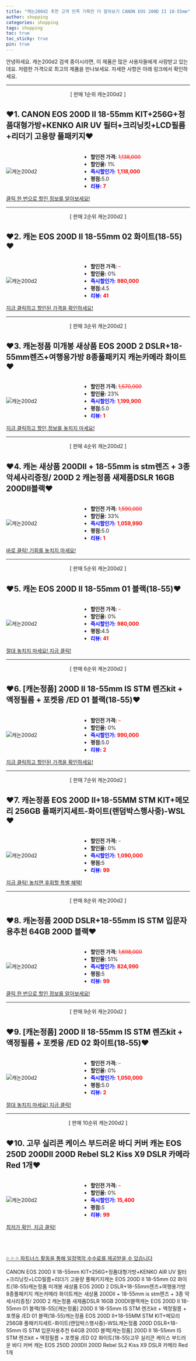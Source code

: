 ```yaml
---
title: "캐논200d2 추천 고객 만족 기획전 더 알아보기 CANON EOS 200D II 18-55mm"
author: shopping
categories: shopping
tags: shopping
toc: true
toc_sticky: true
pin: true
---
```

안녕하세요. 캐논200d2 검색 중이시라면,  이 제품은 많은 사용자들에게 사랑받고 있는데요. 저렴한 가격으로 최고의 제품을 만나보세요. 자세한 사항은 아래 링크에서 확인하세요.

---
<p class="toplist" style="margin: 0 auto; display: block; width: fit-content;">[ 판매 1순위 캐논200d2 ]</p>

<h2><strong>❤️1. CANON EOS 200D II 18-55mm KIT+256G+정품대형가방+KENKO AIR UV 필터+크리닝킷+LCD필름+리더기 고용량 풀패키지❤️</strong></h2>

<div style="display: flex; align-items: center;">
    <div style="flex: 0.4;">
        <img src="https://thumbnail6.coupangcdn.com/thumbnails/remote/230x230ex/image/vendor_inventory/c263/9ef55ed5f2eaf038ce3607407c860d4261a5b9bd3ca9daadb42884f47235.jpg" alt="캐논200d2" style="max-width: 100%;">
    </div>
    <div style="flex: 0.6; margin-left: 10px;">
        <ul>
            <li><strong>할인전 가격:</strong> <del style="color: red;">1,138,000</del></li>
            <li><strong>할인율:</strong> 1%</li>
            <li><span style='color:blue'><strong>즉시할인가:</strong></span> <span style='color:red'><strong>1,118,000</strong></span></li>
            <li><strong>평점:</strong>5.0</li>
            <li><span style='color:blue'><strong>리뷰:</strong></span> <span style='color:red'><strong>7</strong></span></li>
        </ul>
    </div>
</div>
<div class="center">
    <a href="https://William4Davisa.github.io?lptag=AF9450613&subid=githubio&pageKey=7510350111&traceid=V0-153&itemId=19677543655&vendorItemId=86783009031" class="myButton">
        클릭 한 번으로 할인 정보를 알아보세요!
    </a>
</div>


---
<p class="toplist" style="margin: 0 auto; display: block; width: fit-content;">[ 판매 2순위 캐논200d2 ]</p>

<h2><strong>❤️2. 캐논 EOS 200D II 18-55mm 02 화이트(18-55)❤️</strong></h2>

<div style="display: flex; align-items: center;">
    <div style="flex: 0.4;">
        <img src="https://thumbnail6.coupangcdn.com/thumbnails/remote/230x230ex/image/vendor_inventory/701d/4cfcc369f2e9d2cb1dd5324b209b8a7653bae2dcd90514a6a4bf7f5018e3.jpg" alt="캐논200d2" style="max-width: 100%;">
    </div>
    <div style="flex: 0.6; margin-left: 10px;">
        <ul>
            <li><strong>할인전 가격:</strong> <del style="color: red;">-</del></li>
            <li><strong>할인율:</strong> 0%</li>
            <li><span style='color:blue'><strong>즉시할인가:</strong></span> <span style='color:red'><strong>980,000</strong></span></li>
            <li><strong>평점:</strong>4.5</li>
            <li><span style='color:blue'><strong>리뷰:</strong></span> <span style='color:red'><strong>41</strong></span></li>
        </ul>
    </div>
</div>
<div class="center">
    <a href="https://William4Davisa.github.io?lptag=AF9450613&subid=githubio&pageKey=7445438484&traceid=V0-153&itemId=19370577395&vendorItemId=4754303685" class="myButton">
        지금 클릭하고 할인된 가격을 확인하세요!
    </a>
</div>


---
<p class="toplist" style="margin: 0 auto; display: block; width: fit-content;">[ 판매 3순위 캐논200d2 ]</p>

<h2><strong>❤️3. 캐논정품 미개봉 새상품 EOS 200D 2 DSLR+18-55mm렌즈+여행용가방 8종풀패키지 캐논카메라 화이트❤️</strong></h2>

<div style="display: flex; align-items: center;">
    <div style="flex: 0.4;">
        <img src="https://thumbnail10.coupangcdn.com/thumbnails/remote/230x230ex/image/vendor_inventory/a780/6283a5950f3ae1b6443a714e80f21ff1e8d49aeac27c769e8e5c6e05aa5f.png" alt="캐논200d2" style="max-width: 100%;">
    </div>
    <div style="flex: 0.6; margin-left: 10px;">
        <ul>
            <li><strong>할인전 가격:</strong> <del style="color: red;">1,570,000</del></li>
            <li><strong>할인율:</strong> 23%</li>
            <li><span style='color:blue'><strong>즉시할인가:</strong></span> <span style='color:red'><strong>1,199,900</strong></span></li>
            <li><strong>평점:</strong>5.0</li>
            <li><span style='color:blue'><strong>리뷰:</strong></span> <span style='color:red'><strong>1</strong></span></li>
        </ul>
    </div>
</div>
<div class="center">
    <a href="https://William4Davisa.github.io?lptag=AF9450613&subid=githubio&pageKey=7717280855&traceid=V0-153&itemId=20701755272&vendorItemId=86705312852" class="myButton">
        지금 클릭하고 할인 정보를 놓치지 마세요!
    </a>
</div>


---
<p class="toplist" style="margin: 0 auto; display: block; width: fit-content;">[ 판매 4순위 캐논200d2 ]</p>

<h2><strong>❤️4. 캐논 새상품 200Dll + 18-55mm is stm렌즈 + 3종 악세사리증정/ 200D 2 캐논정품 새제품DSLR 16GB 200Dll블랙❤️</strong></h2>

<div style="display: flex; align-items: center;">
    <div style="flex: 0.4;">
        <img src="https://thumbnail9.coupangcdn.com/thumbnails/remote/230x230ex/image/vendor_inventory/cdca/ef8fee23d55fd2fc39e04e597345cae5272530c5ca58065092065878f8db.jpg" alt="캐논200d2" style="max-width: 100%;">
    </div>
    <div style="flex: 0.6; margin-left: 10px;">
        <ul>
            <li><strong>할인전 가격:</strong> <del style="color: red;">1,590,000</del></li>
            <li><strong>할인율:</strong> 33%</li>
            <li><span style='color:blue'><strong>즉시할인가:</strong></span> <span style='color:red'><strong>1,059,990</strong></span></li>
            <li><strong>평점:</strong>5.0</li>
            <li><span style='color:blue'><strong>리뷰:</strong></span> <span style='color:red'><strong>1</strong></span></li>
        </ul>
    </div>
</div>
<div class="center">
    <a href="https://William4Davisa.github.io?lptag=AF9450613&subid=githubio&pageKey=8210049160&traceid=V0-153&itemId=23561607019&vendorItemId=86570401202" class="myButton">
        바로 클릭! 기회를 놓치지 마세요!
    </a>
</div>


---
<p class="toplist" style="margin: 0 auto; display: block; width: fit-content;">[ 판매 5순위 캐논200d2 ]</p>

<h2><strong>❤️5. 캐논 EOS 200D II 18-55mm 01 블랙(18-55)❤️</strong></h2>

<div style="display: flex; align-items: center;">
    <div style="flex: 0.4;">
        <img src="https://thumbnail6.coupangcdn.com/thumbnails/remote/230x230ex/image/vendor_inventory/f2e2/53dff71dc3c7ad700493b27df33b0f513e58740285add7b9a866962403fd.jpg" alt="캐논200d2" style="max-width: 100%;">
    </div>
    <div style="flex: 0.6; margin-left: 10px;">
        <ul>
            <li><strong>할인전 가격:</strong> <del style="color: red;">-</del></li>
            <li><strong>할인율:</strong> 0%</li>
            <li><span style='color:blue'><strong>즉시할인가:</strong></span> <span style='color:red'><strong>980,000</strong></span></li>
            <li><strong>평점:</strong>4.5</li>
            <li><span style='color:blue'><strong>리뷰:</strong></span> <span style='color:red'><strong>41</strong></span></li>
        </ul>
    </div>
</div>
<div class="center">
    <a href="https://William4Davisa.github.io?lptag=AF9450613&subid=githubio&pageKey=7445438484&traceid=V0-153&itemId=1079140033&vendorItemId=4754303662" class="myButton">
        절대 놓치지 마세요! 지금 클릭!
    </a>
</div>


---
<p class="toplist" style="margin: 0 auto; display: block; width: fit-content;">[ 판매 6순위 캐논200d2 ]</p>

<h2><strong>❤️6. [캐논정품] 200D II 18-55mm IS STM 렌즈kit + 액정필름 + 포켓융 /ED 01 블랙(18-55)❤️</strong></h2>

<div style="display: flex; align-items: center;">
    <div style="flex: 0.4;">
        <img src="https://thumbnail9.coupangcdn.com/thumbnails/remote/230x230ex/image/vendor_inventory/59ee/29cd6ff14fba7de1902cccd51bed9fd916b12e1ab9330560ba947dae9c9e.jpg" alt="캐논200d2" style="max-width: 100%;">
    </div>
    <div style="flex: 0.6; margin-left: 10px;">
        <ul>
            <li><strong>할인전 가격:</strong> <del style="color: red;">-</del></li>
            <li><strong>할인율:</strong> 0%</li>
            <li><span style='color:blue'><strong>즉시할인가:</strong></span> <span style='color:red'><strong>990,000</strong></span></li>
            <li><strong>평점:</strong>5.0</li>
            <li><span style='color:blue'><strong>리뷰:</strong></span> <span style='color:red'><strong>2</strong></span></li>
        </ul>
    </div>
</div>
<div class="center">
    <a href="https://William4Davisa.github.io?lptag=AF9450613&subid=githubio&pageKey=8172005361&traceid=V0-153&itemId=23343342599&vendorItemId=86491907049" class="myButton">
        지금 클릭하고 할인된 가격을 확인하세요!
    </a>
</div>


---
<p class="toplist" style="margin: 0 auto; display: block; width: fit-content;">[ 판매 7순위 캐논200d2 ]</p>

<h2><strong>❤️7. 캐논정품 EOS 200D II+18-55MM STM KIT+메모리 256GB 풀패키지세트-화이트(랜덤박스행사중)-WSL❤️</strong></h2>

<div style="display: flex; align-items: center;">
    <div style="flex: 0.4;">
        <img src="https://thumbnail8.coupangcdn.com/thumbnails/remote/230x230ex/image/vendor_inventory/d04e/f162f3e79b8f27cb17e90842d5c2b4ebbc46bee3c5110b161372dd25c999.jpg" alt="캐논200d2" style="max-width: 100%;">
    </div>
    <div style="flex: 0.6; margin-left: 10px;">
        <ul>
            <li><strong>할인전 가격:</strong> <del style="color: red;">-</del></li>
            <li><strong>할인율:</strong> 0%</li>
            <li><span style='color:blue'><strong>즉시할인가:</strong></span> <span style='color:red'><strong>1,090,000</strong></span></li>
            <li><strong>평점:</strong>5</li>
            <li><span style='color:blue'><strong>리뷰:</strong></span> <span style='color:red'><strong>99</strong></span></li>
        </ul>
    </div>
</div>
<div class="center">
    <a href="https://William4Davisa.github.io?lptag=AF9450613&subid=githubio&pageKey=6449966912&traceid=V0-153&itemId=13998136294&vendorItemId=81246814277" class="myButton">
        지금 클릭! 놓치면 후회할 특별 혜택!
    </a>
</div>


---
<p class="toplist" style="margin: 0 auto; display: block; width: fit-content;">[ 판매 8순위 캐논200d2 ]</p>

<h2><strong>❤️8. 캐논정품 200D DSLR+18-55mm IS STM 입문자용추천 64GB 200D 블랙❤️</strong></h2>

<div style="display: flex; align-items: center;">
    <div style="flex: 0.4;">
        <img src="https://thumbnail7.coupangcdn.com/thumbnails/remote/230x230ex/image/vendor_inventory/810c/47a01bc61451e0f9b75fc6f845ef94dd0a6241fb3308c5b92e4531a351f4.jpg" alt="캐논200d2" style="max-width: 100%;">
    </div>
    <div style="flex: 0.6; margin-left: 10px;">
        <ul>
            <li><strong>할인전 가격:</strong> <del style="color: red;">1,698,000</del></li>
            <li><strong>할인율:</strong> 51%</li>
            <li><span style='color:blue'><strong>즉시할인가:</strong></span> <span style='color:red'><strong>824,990</strong></span></li>
            <li><strong>평점:</strong>5</li>
            <li><span style='color:blue'><strong>리뷰:</strong></span> <span style='color:red'><strong>99</strong></span></li>
        </ul>
    </div>
</div>
<div class="center">
    <a href="https://William4Davisa.github.io?lptag=AF9450613&subid=githubio&pageKey=7681144840&traceid=V0-153&itemId=20516725151&vendorItemId=86567782715" class="myButton">
        클릭 한 번으로 할인 정보를 알아보세요!
    </a>
</div>


---
<p class="toplist" style="margin: 0 auto; display: block; width: fit-content;">[ 판매 9순위 캐논200d2 ]</p>

<h2><strong>❤️9. [캐논정품] 200D II 18-55mm IS STM 렌즈kit + 액정필름 + 포켓융 /ED 02 화이트(18-55)❤️</strong></h2>

<div style="display: flex; align-items: center;">
    <div style="flex: 0.4;">
        <img src="https://thumbnail6.coupangcdn.com/thumbnails/remote/230x230ex/image/vendor_inventory/c305/dd7d1aff20d4530a1c4b70ca1f3090b8c16fb6947f9fab202b98f847a94e.jpg" alt="캐논200d2" style="max-width: 100%;">
    </div>
    <div style="flex: 0.6; margin-left: 10px;">
        <ul>
            <li><strong>할인전 가격:</strong> <del style="color: red;">-</del></li>
            <li><strong>할인율:</strong> 0%</li>
            <li><span style='color:blue'><strong>즉시할인가:</strong></span> <span style='color:red'><strong>1,050,000</strong></span></li>
            <li><strong>평점:</strong>5.0</li>
            <li><span style='color:blue'><strong>리뷰:</strong></span> <span style='color:red'><strong>2</strong></span></li>
        </ul>
    </div>
</div>
<div class="center">
    <a href="https://William4Davisa.github.io?lptag=AF9450613&subid=githubio&pageKey=8172005361&traceid=V0-153&itemId=23343342602&vendorItemId=86483376722" class="myButton">
        절대 놓치지 마세요! 지금 클릭!
    </a>
</div>


---
<p class="toplist" style="margin: 0 auto; display: block; width: fit-content;">[ 판매 10순위 캐논200d2 ]</p>

<h2><strong>❤️10. 고무 실리콘 케이스 부드러운 바디 커버 캐논 EOS 250D 200DII 200D Rebel SL2 Kiss X9 DSLR 카메라 Red 1개❤️</strong></h2>

<div style="display: flex; align-items: center;">
    <div style="flex: 0.4;">
        <img src="https://thumbnail10.coupangcdn.com/thumbnails/remote/230x230ex/image/vendor_inventory/b9c9/57611bf1b8c56f6ee2b4c093ad42072bb9fc8c80af078f9b2dc28e240972.jpg" alt="캐논200d2" style="max-width: 100%;">
    </div>
    <div style="flex: 0.6; margin-left: 10px;">
        <ul>
            <li><strong>할인전 가격:</strong> <del style="color: red;">-</del></li>
            <li><strong>할인율:</strong> 0%</li>
            <li><span style='color:blue'><strong>즉시할인가:</strong></span> <span style='color:red'><strong>15,400</strong></span></li>
            <li><strong>평점:</strong>5</li>
            <li><span style='color:blue'><strong>리뷰:</strong></span> <span style='color:red'><strong>99</strong></span></li>
        </ul>
    </div>
</div>
<div class="center">
    <a href="https://William4Davisa.github.io?lptag=AF9450613&subid=githubio&pageKey=8149830089&traceid=V0-153&itemId=23186142867&vendorItemId=90218814011" class="myButton">
        최저가 확인, 지금 클릭!
    </a>
</div>

<br><br><br>[💦 💦 💦 파트너스 활동을 통해 일정액의 수수료를 제공받을 수 있습니다](https://link.coupang.com/a/bcpT2c)<br><br>CANON EOS 200D II 18-55mm KIT+256G+정품대형가방+KENKO AIR UV 필터+크리닝킷+LCD필름+리더기 고용량 풀패키지캐논 EOS 200D II 18-55mm 02 화이트(18-55)캐논정품 미개봉 새상품 EOS 200D 2 DSLR+18-55mm렌즈+여행용가방 8종풀패키지 캐논카메라 화이트캐논 새상품 200Dll + 18-55mm is stm렌즈 + 3종 악세사리증정/ 200D 2 캐논정품 새제품DSLR 16GB 200Dll블랙캐논 EOS 200D II 18-55mm 01 블랙(18-55)[캐논정품] 200D II 18-55mm IS STM 렌즈kit + 액정필름 + 포켓융 /ED 01 블랙(18-55)캐논정품 EOS 200D II+18-55MM STM KIT+메모리 256GB 풀패키지세트-화이트(랜덤박스행사중)-WSL캐논정품 200D DSLR+18-55mm IS STM 입문자용추천 64GB 200D 블랙[캐논정품] 200D II 18-55mm IS STM 렌즈kit + 액정필름 + 포켓융 /ED 02 화이트(18-55)고무 실리콘 케이스 부드러운 바디 커버 캐논 EOS 250D 200DII 200D Rebel SL2 Kiss X9 DSLR 카메라 Red 1개